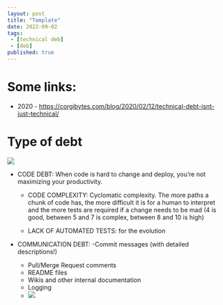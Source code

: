```yaml
---
layout: post
title: "Template"
date: 2022-09-02
tags:
 - [technical deb]
 - [deb]
published: true
---
```


# Some links:

- 2020 - https://corgibytes.com/blog/2020/02/12/technical-debt-isnt-just-technical/


# Type of debt 

![](https://corgibytes.com/uploads/2020-02-12-technical-debt.jpeg)

- CODE DEBT: When code is hard to change and deploy, you’re not maximizing your productivity.
    - CODE COMPLEXITY: Cyclomatic complexity. The more paths a chunk of code has, the more difficult it is for a human to interpret and the more tests are required if a change needs to be mad (4 is good, between 5 and 7 is complex, between 8 and 10 is high)
    
    - LACK OF AUTOMATED TESTS: for the evolution 

- COMMUNICATION DEBT: 
    -Commit messages (with detailed descriptions!)
    - Pull/Merge Request comments
    - README files
    - Wikis and other internal documentation
    - Logging
    - ![](https://corgibytes.com/uploads/2020-02-12-keep-knowledge-close.jpeg)

